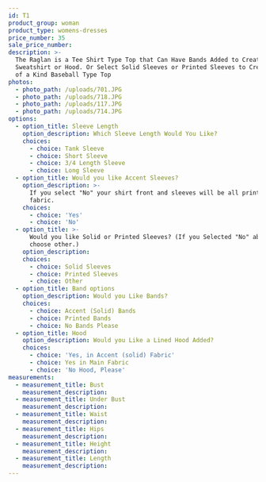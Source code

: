 ```yaml
---
id: T1
product_group: woman
product_type: womens-dresses
price_number: 35
sale_price_number:
description: >-
  The Raglan is a Tee Shirt Type Top that Can Have Bands Added to Create a
  Sweatshirt or Hood. Or Select Solid Sleeves or Printed Sleeves to Create a One
  of a Kind Baseball Type Top
photos:
  - photo_path: /uploads/701.JPG
  - photo_path: /uploads/718.JPG
  - photo_path: /uploads/117.JPG
  - photo_path: /uploads/714.JPG
options:
  - option_title: Sleeve Length
    option_description: Which Sleeve Length Would You Like?
    choices:
      - choice: Tank Sleeve
      - choice: Short Sleeve
      - choice: 3/4 Length Sleeve
      - choice: Long Sleeve
  - option_title: Would you like Accent Sleeves?
    option_description: >-
      If you select "No" your shirt front and sleeves will be all printed
      fabric.
    choices:
      - choice: 'Yes'
      - choice: 'No'
  - option_title: >-
      Would you like Solid or Printed Sleeves? (If you Selected "No" above
      choose other.)
    option_description:
    choices:
      - choice: Solid Sleeves
      - choice: Printed Sleeves
      - choice: Other
  - option_title: Band options
    option_description: Would you Like Bands?
    choices:
      - choice: Accent (Solid) Bands
      - choice: Printed Bands
      - choice: No Bands Please
  - option_title: Hood
    option_description: Would you Like a Lined Hood Added?
    choices:
      - choice: 'Yes, in Accent (solid) Fabric'
      - choice: Yes in Main Fabric
      - choice: 'No Hood, Please'
measurements:
  - measurement_title: Bust
    measurement_description:
  - measurement_title: Under Bust
    measurement_description:
  - measurement_title: Waist
    measurement_description:
  - measurement_title: Hips
    measurement_description:
  - measurement_title: Height
    measurement_description:
  - measurement_title: Length
    measurement_description:
---
```

